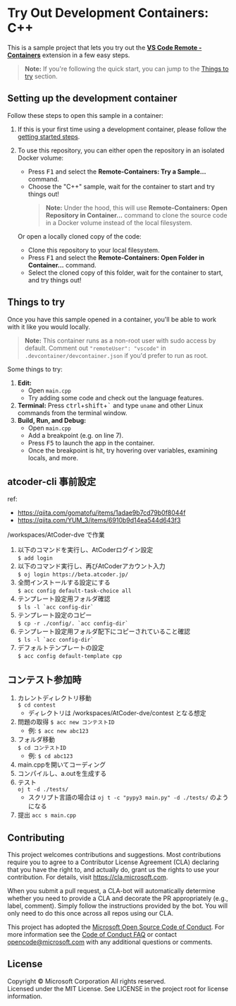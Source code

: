 # Try Out Development Containers: C++

This is a sample project that lets you try out the **[VS Code Remote - Containers](https://aka.ms/vscode-remote/containers)** extension in a few easy steps.

> **Note:** If you're following the quick start, you can jump to the [Things to try](#things-to-try) section.

## Setting up the development container

Follow these steps to open this sample in a container:

1. If this is your first time using a development container, please follow the [getting started steps](https://aka.ms/vscode-remote/containers/getting-started).

2. To use this repository, you can either open the repository in an isolated Docker volume:

    - Press <kbd>F1</kbd> and select the **Remote-Containers: Try a Sample...** command.
    - Choose the "C++" sample, wait for the container to start and try things out!
        > **Note:** Under the hood, this will use **Remote-Containers: Open Repository in Container...** command to clone the source code in a Docker volume instead of the local filesystem.

   Or open a locally cloned copy of the code:

   - Clone this repository to your local filesystem.
   - Press <kbd>F1</kbd> and select the **Remote-Containers: Open Folder in Container...** command.
   - Select the cloned copy of this folder, wait for the container to start, and try things out!

## Things to try

Once you have this sample opened in a container, you'll be able to work with it like you would locally.

> **Note:** This container runs as a non-root user with sudo access by default. Comment out `"remoteUser": "vscode"` in `.devcontainer/devcontainer.json` if you'd prefer to run as root.

Some things to try:

1. **Edit:**
   - Open `main.cpp`
   - Try adding some code and check out the language features.
1. **Terminal:** Press <kbd>ctrl</kbd>+<kbd>shift</kbd>+<kbd>\`</kbd> and type `uname` and other Linux commands from the terminal window.
1. **Build, Run, and Debug:**
   - Open `main.cpp`
   - Add a breakpoint (e.g. on line 7).
   - Press <kbd>F5</kbd> to launch the app in the container.
   - Once the breakpoint is hit, try hovering over variables, examining locals, and more.


## atcoder-cli 事前設定

ref:
- https://qiita.com/gomatofu/items/1adae9b7cd79b0f8044f
- https://qiita.com/YUM_3/items/6910b9d14ea544d643f3

/workspaces/AtCoder-dve で作業

1. 以下のコマンドを実行し、AtCoderログイン設定  
   `$ add login`
1. 以下のコマンド実行し、再びAtCoderアカウント入力  
   `$ oj login https://beta.atcoder.jp/`
1. 全問インストールする設定にする  
   `$ acc config default-task-choice all`
1. テンプレート設定用フォルダ確認  
   ``$ ls -l `acc config-dir` ``
1. テンプレート設定のコピー  
   ``$ cp -r ./config/. `acc config-dir` `` 
1. テンプレート設定用フォルダ配下にコピーされていること確認  
   ``$ ls -l `acc config-dir` ``
1. デフォルトテンプレートの設定  
   `$ acc config default-template cpp`

## コンテスト参加時

1. カレントディレクトリ移動  
   `$ cd contest`
   - ディレクトリは /workspaces/AtCoder-dve/contest となる想定
1. 問題の取得
   `$ acc new コンテストID`
   - 例: `$ acc new abc123`
1. フォルダ移動  
   `$ cd コンテストID`
   - 例: `$ cd abc123`
1. main.cppを開いてコーディング
1. コンパイルし、a.outを生成する
1. テスト  
   `oj t -d ./tests/`
   - スクリプト言語の場合は `oj t -c "pypy3 main.py" -d ./tests/` のようになる
1. 提出
   `acc s main.cpp`

## Contributing

This project welcomes contributions and suggestions. Most contributions require you to agree to a
Contributor License Agreement (CLA) declaring that you have the right to, and actually do, grant us
the rights to use your contribution. For details, visit https://cla.microsoft.com.

When you submit a pull request, a CLA-bot will automatically determine whether you need to provide
a CLA and decorate the PR appropriately (e.g., label, comment). Simply follow the instructions
provided by the bot. You will only need to do this once across all repos using our CLA.

This project has adopted the [Microsoft Open Source Code of Conduct](https://opensource.microsoft.com/codeofconduct/).
For more information see the [Code of Conduct FAQ](https://opensource.microsoft.com/codeofconduct/faq/) or
contact [opencode@microsoft.com](mailto:opencode@microsoft.com) with any additional questions or comments.

## License

Copyright © Microsoft Corporation All rights reserved.<br />
Licensed under the MIT License. See LICENSE in the project root for license information.
